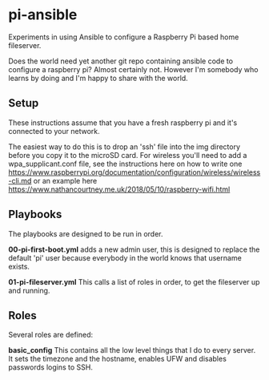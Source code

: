 # pi-ansible

Experiments in using Ansible to configure a Raspberry Pi based home fileserver.

Does the world need yet another git repo containing ansible code to configure a raspberry pi? Almost certainly not. However I'm somebody who learns by doing and I'm happy to share with the world.

## Setup

These instructions assume that you have a fresh raspberry pi and it's connected to your network.

The easiest way to do this is to drop an 'ssh' file into the img directory before you copy it to the microSD card. For wireless you'll need to add a wpa_supplicant.conf file, see the instructions here on how to write one <https://www.raspberrypi.org/documentation/configuration/wireless/wireless-cli.md> or an example here <https://www.nathancourtney.me.uk/2018/05/10/raspberry-wifi.html>

## Playbooks

The playbooks are designed to be run in order.

**00-pi-first-boot.yml** adds a new admin user, this is designed to replace the default 'pi' user because everybody in the world knows that username exists.

**01-pi-fileserver.yml** This calls a list of roles in order, to get the fileserver up and running.

## Roles

Several roles are defined:

**basic_config** This contains all the low level things that I do to every server. It sets the timezone and the hostname, enables UFW and disables passwords logins to SSH.

